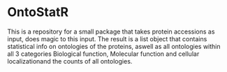 # OntoStatR
This is a repository for a small package that takes protein accessions as input, does magic to this input. The result is a list object that contains statistical info on ontologies of the proteins, aswell as all ontologies within all 3 categories Biological function, Molecular function and cellular localizationand the counts of all ontologies.
